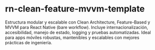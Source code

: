 # rn-clean-feature-mvvm-template
Estructura modular y escalable con Clean Architecture, Feature-Based y MVVM para React Native (bare workflow). Incluye internacionalización, accesibilidad, manejo de estado, logging y pruebas automatizadas. Ideal para apps móviles robustas, mantenibles y escalables con mejores prácticas de ingeniería.
